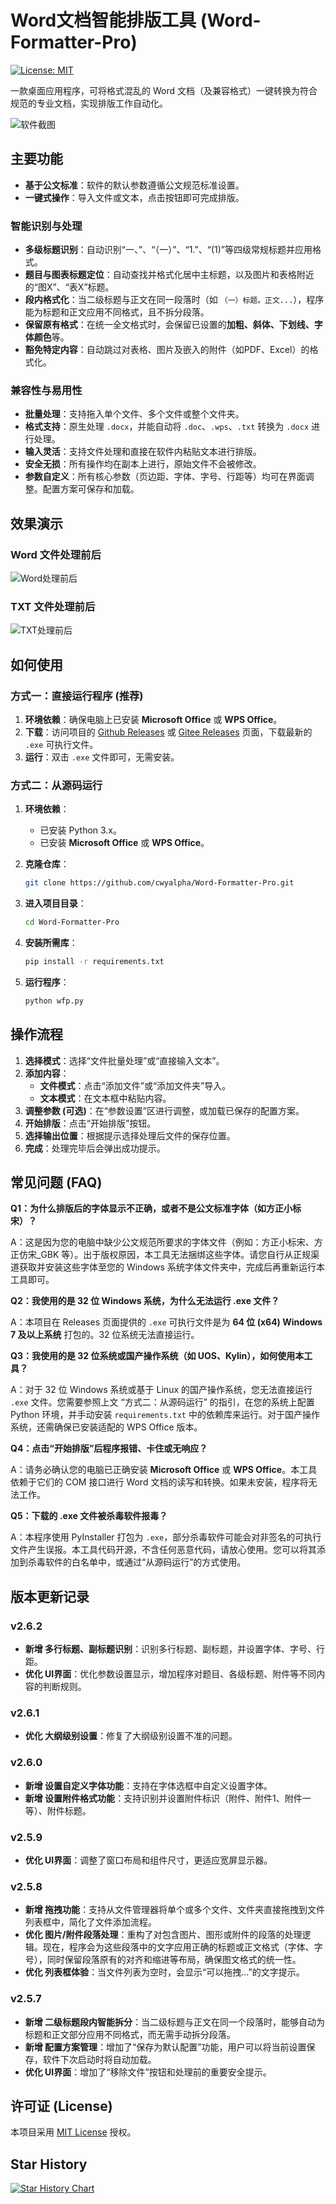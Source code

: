 # Word文档智能排版工具 (Word-Formatter-Pro)

[![License: MIT](https://img.shields.io/badge/License-MIT-yellow.svg)](https://opensource.org/licenses/MIT)

一款桌面应用程序，可将格式混乱的 Word 文档（及兼容格式）一键转换为符合规范的专业文档，实现排版工作自动化。

![软件截图](https://raw.githubusercontent.com/cwyalpha/Word-Formatter-Pro/main/screenshot.png)

## 主要功能

*   **基于公文标准**：软件的默认参数遵循公文规范标准设置。
*   **一键式操作**：导入文件或文本，点击按钮即可完成排版。

### 智能识别与处理

*   **多级标题识别**：自动识别“一、”、“（一）”、“1.”、“(1)”等四级常规标题并应用格式。
*   **题目与图表标题定位**：自动查找并格式化居中主标题，以及图片和表格附近的“图X”、“表X”标题。
*   **段内格式化**：当二级标题与正文在同一段落时（如 `（一）标题。正文...`），程序能为标题和正文应用不同格式，且不拆分段落。
*   **保留原有格式**：在统一全文格式时，会保留已设置的**加粗、斜体、下划线、字体颜色**等。
*   **豁免特定内容**：自动跳过对表格、图片及嵌入的附件（如PDF、Excel）的格式化。

### 兼容性与易用性

*   **批量处理**：支持拖入单个文件、多个文件或整个文件夹。
*   **格式支持**：原生处理 `.docx`，并能自动将 `.doc`、`.wps`、`.txt` 转换为 `.docx` 进行处理。
*   **输入灵活**：支持文件处理和直接在软件内粘贴文本进行排版。
*   **安全无损**：所有操作均在副本上进行，原始文件不会被修改。
*   **参数自定义**：所有核心参数（页边距、字体、字号、行距等）均可在界面调整。配置方案可保存和加载。

## 效果演示

### Word 文件处理前后

![Word处理前后](https://raw.githubusercontent.com/cwyalpha/Word-Formatter-Pro/main/demo_word_before_after.png)

### TXT 文件处理前后

![TXT处理前后](https://raw.githubusercontent.com/cwyalpha/Word-Formatter-Pro/main/demo_txt_before_after.png)

## 如何使用

### 方式一：直接运行程序 (推荐)

1.  **环境依赖**：确保电脑上已安装 **Microsoft Office** 或 **WPS Office**。
2.  **下载**：访问项目的 [Github Releases](https://github.com/cwyalpha/Word-Formatter-Pro/releases) 或 [Gitee Releases](https://gitee.com/cwyalpha/Word-Formatter-Pro/releases) 页面，下载最新的 `.exe` 可执行文件。
3.  **运行**：双击 `.exe` 文件即可，无需安装。

### 方式二：从源码运行

1.  **环境依赖**：
    *   已安装 Python 3.x。
    *   已安装 **Microsoft Office** 或 **WPS Office**。

2.  **克隆仓库**：
    ```bash
    git clone https://github.com/cwyalpha/Word-Formatter-Pro.git
    ```

3.  **进入项目目录**：
    ```bash
    cd Word-Formatter-Pro
    ```

4.  **安装所需库**：
    ```bash
    pip install -r requirements.txt
    ```

5.  **运行程序**：
    ```bash
    python wfp.py 
    ```

## 操作流程

1.  **选择模式**：选择“文件批量处理”或“直接输入文本”。
2.  **添加内容**：
    *   **文件模式**：点击“添加文件”或“添加文件夹”导入。
    *   **文本模式**：在文本框中粘贴内容。
3.  **调整参数 (可选)**：在“参数设置”区进行调整，或加载已保存的配置方案。
4.  **开始排版**：点击“开始排版”按钮。
5.  **选择输出位置**：根据提示选择处理后文件的保存位置。
6.  **完成**：处理完毕后会弹出成功提示。

## 常见问题 (FAQ)

**Q1：为什么排版后的字体显示不正确，或者不是公文标准字体（如方正小标宋）？**

A：这是因为您的电脑中缺少公文规范所要求的字体文件（例如：方正小标宋、方正仿宋_GBK 等）。出于版权原因，本工具无法捆绑这些字体。请您自行从正规渠道获取并安装这些字体至您的 Windows 系统字体文件夹中，完成后再重新运行本工具即可。

**Q2：我使用的是 32 位 Windows 系统，为什么无法运行 .exe 文件？**

A：本项目在 Releases 页面提供的 `.exe` 可执行文件是为 **64 位 (x64) Windows 7 及以上系统** 打包的。32 位系统无法直接运行。

**Q3：我使用的是 32 位系统或国产操作系统（如 UOS、Kylin），如何使用本工具？**

A：对于 32 位 Windows 系统或基于 Linux 的国产操作系统，您无法直接运行 `.exe` 文件。您需要参照上文 “方式二：从源码运行” 的指引，在您的系统上配置 Python 环境，并手动安装 `requirements.txt` 中的依赖库来运行。对于国产操作系统，还需确保已安装适配的 WPS Office 版本。

**Q4：点击“开始排版”后程序报错、卡住或无响应？**

A：请务必确认您的电脑已正确安装 **Microsoft Office** 或 **WPS Office**。本工具依赖于它们的 COM 接口进行 Word 文档的读写和转换。如果未安装，程序将无法工作。

**Q5：下载的 .exe 文件被杀毒软件报毒？**

A：本程序使用 PyInstaller 打包为 `.exe`，部分杀毒软件可能会对非签名的可执行文件产生误报。本工具代码开源，不含任何恶意代码，请放心使用。您可以将其添加到杀毒软件的白名单中，或通过“从源码运行”的方式使用。


## 版本更新记录

### v2.6.2

*   **新增 多行标题、副标题识别**：识别多行标题、副标题，并设置字体、字号、行距。
*   **优化 UI界面**：优化参数设置显示，增加程序对题目、各级标题、附件等不同内容的判断规则。

### v2.6.1

*   **优化 大纲级别设置**：修复了大纲级别设置不准的问题。

### v2.6.0

*   **新增 设置自定义字体功能**：支持在字体选框中自定义设置字体。
*   **新增 设置附件格式功能**：支持识别并设置附件标识（附件、附件1、附件一等）、附件标题。

### v2.5.9

*   **优化 UI界面**：调整了窗口布局和组件尺寸，更适应宽屏显示器。

### v2.5.8

*   **新增 拖拽功能**：支持从文件管理器将单个或多个文件、文件夹直接拖拽到文件列表框中，简化了文件添加流程。
*   **优化 图片/附件段落处理**：重构了对包含图片、图形或附件的段落的处理逻辑。现在，程序会为这些段落中的文字应用正确的标题或正文格式（字体、字号），同时保留段落原有的对齐和缩进等布局，确保图文格式的统一性。
*   **优化 列表框体验**：当文件列表为空时，会显示“可以拖拽...”的文字提示。

### v2.5.7

*   **新增 二级标题段内智能拆分**：当二级标题与正文在同一个段落时，能够自动为标题和正文部分应用不同格式，而无需手动拆分段落。
*   **新增 配置方案管理**：增加了“保存为默认配置”功能，用户可以将当前设置保存，软件下次启动时将自动加载。
*   **优化 UI界面**：增加了“移除文件”按钮和处理前的重要安全提示。


## 许可证 (License)

本项目采用 [MIT License](LICENSE) 授权。

## Star History

[![Star History Chart](https://api.star-history.com/svg?repos=cwyalpha/Word-Formatter-Pro&type=date&legend=top-left)](https://www.star-history.com/#cwyalpha/Word-Formatter-Pro&type=date&legend=top-left)







